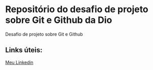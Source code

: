 # Repositório do desafio de projeto sobre Git e Github da Dio
Desafio de projeto sobre Git e Github
## Links úteis:
[Meu Linkedin](https://www.linkedin.com/in/mariana-almeida-carneiro/)
